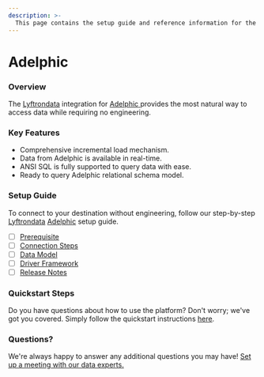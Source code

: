 ```yaml
---
description: >-
  This page contains the setup guide and reference information for the Adelphic source connector.
---
```


# Adelphic

### Overview

The [Lyftrondata](https://www.lyftrondata.com/) integration for [Adelphic](https://www.lyftrondata.com/integration/adelphic/)[ ](https://www.lyftrondata.com/integration/adelphic/)provides the most natural way to access data while requiring no engineering.

### Key Features

* Comprehensive incremental load mechanism.
* Data from Adelphic is available in real-time.&#x20;
* ANSI SQL is fully supported to query data with ease.
* Ready to query Adelphic relational schema model.

### Setup Guide

To connect to your destination without engineering, follow our step-by-step [Lyftrondata](https://www.lyftrondata.com/)  [Adelphic](https://www.lyftrondata.com/integration/adelphic/) setup guide.

* [ ] [Prerequisite](../../marketing-analytics/adelphic/prerequisite.md)
* [ ] [Connection Steps](../../marketing-analytics/adelphic/connection-steps.md)
* [ ] [Data Model](../../marketing-analytics/adelphic/data-model/)
* [ ] [Driver Framework](../../marketing-analytics/adelphic/driver-framework/)
* [ ] [Release Notes](../../marketing-analytics/adelphic/release-notes.md)

### Quickstart Steps

Do you have questions about how to use the platform? Don't worry; we've got you covered. Simply follow the quickstart instructions [here](../../../quickstart-steps.md).

### Questions? <a href="#questions" id="questions"></a>

We're always happy to answer any additional questions you may have! [Set up a meeting with our data experts.](https://www.lyftrondata.com/book-a-meeting/)

